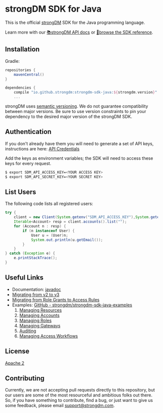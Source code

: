 # strongDM SDK for Java

This is the official [strongDM](https://www.strongdm.com/) SDK for the Java
programming language.

Learn more with our [📚strongDM API docs](https://docs.strongdm.com/references/api) or
[📓browse the SDK
reference](https://strongdm.github.io/strongdm-sdk-java-docs/).

## Installation

Gradle:

```gradle
repositories {
    mavenCentral()
}

dependencies {
    compile "io.github.strongdm:strongdm-sdk-java:${strongdm.version}"
	...
```

strongDM uses [semantic versioning](https://semver.org/). We do not guarantee
compatibility between major versions. Be sure to use version constraints to pin
your dependency to the desired major version of the strongDM SDK.

## Authentication

If you don't already have them you will need to generate a set of API keys,
instructions are here: [API
Credentials](https://docs.strongdm.com/references/api/api-keys)

Add the keys as environment variables; the SDK will need to access these keys
for every request.

```bash
$ export SDM_API_ACCESS_KEY=<YOUR ACCESS KEY>
$ export SDM_API_SECRET_KEY=<YOUR SECRET KEY>
```

## List Users

The following code lists all registered users:

```java
try {
	client = new Client(System.getenv("SDM_API_ACCESS_KEY"),System.getenv("SDM_API_SECRET_KEY"));
	Iterable<Account> resp = client.accounts().list("");
	for (Account n : resp) {
		if (n instanceof User) {
			User u = (User)n;
			System.out.println(u.getEmail());
		}
	}
} catch (Exception e) {
	e.printStackTrace();
}
```

## Useful Links

- Documentation: [javadoc](https://strongdm.github.io/strongdm-sdk-java-docs/)
- [Migrating from v2 to v3](https://github.com/strongdm/strongdm-sdk-java/releases/tag/v3.0.0)
- [Migrating from Role Grants to Access Rules](https://github.com/strongdm/strongdm-sdk-java/wiki/Migrating-from-Role-Grants-to-Access-Rules)
- Examples: [GitHub - strongdm/strongdm-sdk-java-examples](https://github.com/strongdm/strongdm-sdk-java-examples)
  1.  [Managing Resources](https://github.com/strongdm/strongdm-sdk-java-examples/tree/master/1_managing_resources)
  2.  [Managing Accounts](https://github.com/strongdm/strongdm-sdk-java-examples/tree/master/2_managing_accounts)
  3.  [Managing Roles](https://github.com/strongdm/strongdm-sdk-java-examples/tree/master/3_managing_roles)
  4.  [Managing Gateways](https://github.com/strongdm/strongdm-sdk-java-examples/tree/master/4_managing_gateways)
  5.  [Auditing](https://github.com/strongdm/strongdm-sdk-java-examples/tree/master/5_auditing)
  6.  [Managing Access Workflows](https://github.com/strongdm/strongdm-sdk-java-examples/tree/master/6_managing_workflows)

## License

[Apache 2](https://github.com/strongdm/strongdm-sdk-java/blob/master/LICENSE)

## Contributing

Currently, we are not accepting pull requests directly to this repository, but
our users are some of the most resourceful and ambitious folks out there. So, if
you have something to contribute, find a bug, or just want to give us some
feedback, please email <support@strongdm.com>.
